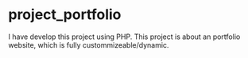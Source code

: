 # project_portfolio
I have develop this project using PHP. This project is about an portfolio website, which is fully custommizeable/dynamic.
